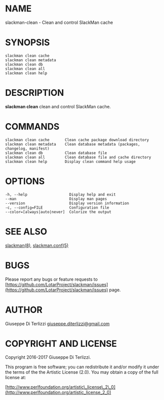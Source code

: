 # NAME

slackman-clean - Clean and control SlackMan cache

# SYNOPSIS

    slackman clean cache
    slackman clean metadata
    slackman clean db
    slackman clean all
    slackman clean help

# DESCRIPTION

**slackman clean** clean and control SlackMan cache.

# COMMANDS

    slackman clean cache       Clean cache package download directory
    slackman clean metadata    Clean database metadata (packages, changelog, manifest)
    slackman clean db          Clean database file
    slackman clean all         Clean database file and cache directory
    slackman clean help        Display clean command help usage

# OPTIONS

    -h, --help                   Display help and exit
    --man                        Display man pages
    --version                    Display version information
    -c, --config=FILE            Configuration file
    --color=[always|auto|never]  Colorize the output

# SEE ALSO

[slackman(8)](../8/slackman.md), [slackman.conf(5)](../5/slackman.conf.md)

# BUGS

Please report any bugs or feature requests to 
[https://github.com/LotarProject/slackman/issues](https://github.com/LotarProject/slackman/issues) page.

# AUTHOR

Giuseppe Di Terlizzi <giuseppe.diterlizzi@gmail.com>

# COPYRIGHT AND LICENSE

Copyright 2016-2017 Giuseppe Di Terlizzi.

This program is free software; you can redistribute it and/or modify it
under the terms of the the Artistic License (2.0). You may obtain a
copy of the full license at:

[http://www.perlfoundation.org/artistic\_license\_2\_0](http://www.perlfoundation.org/artistic_license_2_0)
